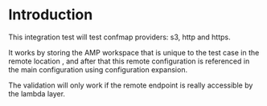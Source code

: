 # Introduction

This integration test will test confmap providers: s3, http and https.

It works by storing the AMP workspace that is unique to the test case in the remote location
, and after that this remote configuration is referenced in the main configuration using configuration expansion.

The validation will only work if the remote endpoint is really accessible by the lambda layer.
